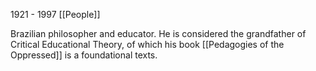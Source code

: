 1921 - 1997 
[[People]]

Brazilian philosopher and educator. He is considered the grandfather of Critical Educational Theory, of which his book [[Pedagogies of the Oppressed]] is a foundational texts. 